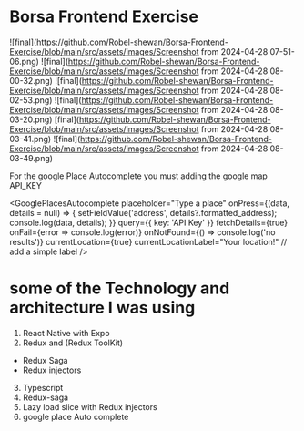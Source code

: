 # Borsa Frontend Exercise

![final](https://github.com/Robel-shewan/Borsa-Frontend-Exercise/blob/main/src/assets/images/Screenshot from 2024-04-28 07-51-06.png)
![final](https://github.com/Robel-shewan/Borsa-Frontend-Exercise/blob/main/src/assets/images/Screenshot from 2024-04-28 08-00-32.png)
![final](https://github.com/Robel-shewan/Borsa-Frontend-Exercise/blob/main/src/assets/images/Screenshot from 2024-04-28 08-02-53.png)
![final](https://github.com/Robel-shewan/Borsa-Frontend-Exercise/blob/main/src/assets/images/Screenshot from 2024-04-28 08-03-20.png)
[final](https://github.com/Robel-shewan/Borsa-Frontend-Exercise/blob/main/src/assets/images/Screenshot from 2024-04-28 08-03-41.png)
![final](https://github.com/Robel-shewan/Borsa-Frontend-Exercise/blob/main/src/assets/images/Screenshot from 2024-04-28 08-03-49.png)

For the google Place Autocomplete you must adding the google map API_KEY

<GooglePlacesAutocomplete
placeholder="Type a place"
onPress={(data, details = null) => {
setFieldValue('address', details?.formatted_address);
console.log(data, details);
}}
query={{ key: 'API Key' }}
fetchDetails={true}
onFail={error => console.log(error)}
onNotFound={() => console.log('no results')}
currentLocation={true}
currentLocationLabel="Your location!" // add a simple label
/>

# some of the Technology and architecture I was using

1. React Native with Expo
2. Redux and (Redux ToolKit)

- Redux Saga
- Redux injectors

3. Typescript
4. Redux-saga
5. Lazy load slice with Redux injectors
6. google place Auto complete
